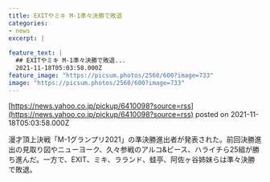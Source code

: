 ```yaml
---
title: EXITやミキ M-1準々決勝で敗退
categories:
- news
excerpt: |
  
feature_text: |
  ## EXITやミキ M-1準々決勝で敗退...
  2021-11-18T05:03:58.000Z
feature_image: "https://picsum.photos/2560/600?image=733"
image: "https://picsum.photos/2560/600?image=733"
---
```


[https://news.yahoo.co.jp/pickup/6410098?source=rss](https://news.yahoo.co.jp/pickup/6410098?source=rss)
posted on 2021-11-18T05:03:58.000Z

<!--more-->

漫才頂上決戦「M-1グランプリ2021」の準決勝進出者が発表された。前回決勝進出の見取り図やニューヨーク、久々参戦のアルコ&amp;ピース、ハライチら25組が勝ち進んだ。一方で、EXIT、ミキ、ラランド、蛙亭、阿佐ヶ谷姉妹らは準々決勝で敗退。
